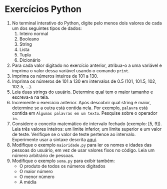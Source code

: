# Exercícios Python

1. No terminal interativo do Python, digite pelo menos dois valores de cada um dos seguintes tipos de dados:
    1. Inteiro normal
    1. Booleano
    1. String
    1. Lista
    1. Tupla
    1. Dicionário
1. Para cada valor digitado no exercício anterior, atribua-o a uma variável e imprima o valor dessa variável usando o comando ```print```.
1. Imprima os números inteiros de 101 a 130.
1. Imprima os números de 101 a 130 em intervalos de 0.5 (101, 101.5, 102, 102.5, ...).
1. Leia duas strings do usuário. Determine qual tem o maior tamanho e escreva-a na tela.
1. Incremente o exercício anterior. Após descobrir qual string é maior, determine se a outra está contida nela. Por exemplo, ```palavra``` está contida em ```Algumas palavras em um texto```. Pesquise sobre o operador ```in```.
1. Considere o conceito matemático de intervalo fechado (exemplo: [5, 9]). Leia três valores inteiros: um limite inferior, um limite superior e um valor de teste. Verifique se o valor de teste pertence ao intervalo. Experimente usar a sintaxe descrita [aqui](http://stackoverflow.com/questions/13628791/how-do-i-check-whether-an-int-is-between-the-two-numbers).
1. Modifique o exemplo ```maioridade.py``` para ler os nomes e idades das pessoas do usuário, em vez de usar valores fixos no código. Leia um número arbitrário de pessoas.
1. Modifique o exemplo ```soma.py``` para exibir também:
    - O produto de todos os números digitados
    - O maior número
    - O menor número
    - A média
